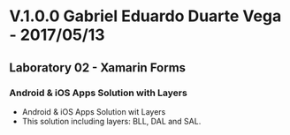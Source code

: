 ﻿# V.1.0.0 Gabriel Eduardo Duarte Vega - 2017/05/13
## Laboratory 02 - Xamarin Forms
### Android & iOS Apps Solution with Layers
+ Android & iOS Apps Solution wit Layers
+ This solution including layers: BLL, DAL and SAL.